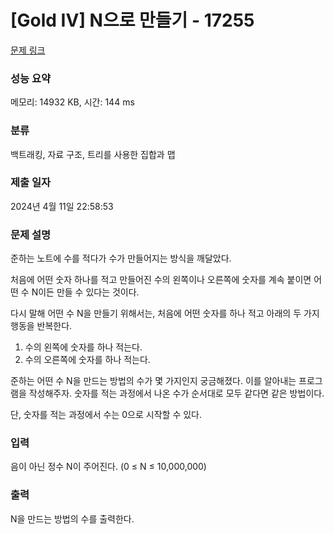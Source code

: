 # [Gold IV] N으로 만들기 - 17255 

[문제 링크](https://www.acmicpc.net/problem/17255) 

### 성능 요약

메모리: 14932 KB, 시간: 144 ms

### 분류

백트래킹, 자료 구조, 트리를 사용한 집합과 맵

### 제출 일자

2024년 4월 11일 22:58:53

### 문제 설명

<p>준하는 노트에 수를 적다가 수가 만들어지는 방식을 깨달았다.</p>

<p>처음에 어떤 숫자 하나를 적고 만들어진 수의 왼쪽이나 오른쪽에 숫자를 계속 붙이면 어떤 수 N이든 만들 수 있다는 것이다.</p>

<p>다시 말해 어떤 수 N을 만들기 위해서는, 처음에 어떤 숫자를 하나 적고 아래의 두 가지 행동을 반복한다.</p>

<ol>
	<li>수의 왼쪽에 숫자를 하나 적는다.</li>
	<li>수의 오른쪽에 숫자를 하나 적는다.</li>
</ol>

<p>준하는 어떤 수 N을 만드는 방법의 수가 몇 가지인지 궁금해졌다. 이를 알아내는 프로그램을 작성해주자. 숫자를 적는 과정에서 나온 수가 순서대로 모두 같다면 같은 방법이다.</p>

<p>단, 숫자를 적는 과정에서 수는 0으로 시작할 수 있다.</p>

### 입력 

 <p>음이 아닌 정수 N이 주어진다. (0 ≤ N ≤ 10,000,000)</p>

### 출력 

 <p>N을 만드는 방법의 수를 출력한다.</p>

